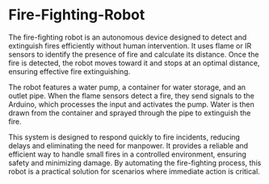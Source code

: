 # Fire-Fighting-Robot
The fire-fighting robot is an autonomous device designed to detect and extinguish fires efficiently without human intervention. It uses flame or IR sensors to identify the presence of fire and calculate its distance. Once the fire is detected, the robot moves toward it and stops at an optimal distance, ensuring effective fire extinguishing.

The robot features a water pump, a container for water storage, and an outlet pipe. When the flame sensors detect a fire, they send signals to the Arduino, which processes the input and activates the pump. Water is then drawn from the container and sprayed through the pipe to extinguish the fire.

This system is designed to respond quickly to fire incidents, reducing delays and eliminating the need for manpower. It provides a reliable and efficient way to handle small fires in a controlled environment, ensuring safety and minimizing damage. By automating the fire-fighting process, this robot is a practical solution for scenarios where immediate action is critical.
